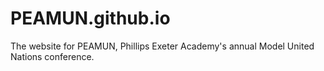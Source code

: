 # PEAMUN.github.io
The website for PEAMUN, Phillips Exeter Academy's annual Model United Nations conference.
